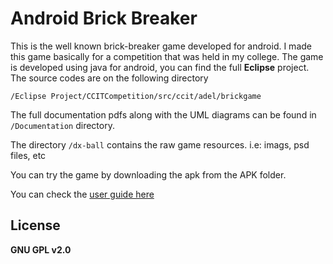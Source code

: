 Android Brick Breaker
======================

This is the well known brick-breaker game developed for android. I made this game basically for a competition that was held in my college. The game is developed using java for android, you can find the full **Eclipse** project. The source codes are on the following directory  

`/Eclipse Project/CCITCompetition/src/ccit/adel/brickgame`

The full documentation pdfs along with the UML diagrams can be found in `/Documentation`  directory.

The directory `/dx-ball` contains the raw game resources. i.e: imags, psd files, etc

You can try the game by downloading the apk from the APK folder.

You can check the [user guide here](Documentation/Brick%20Breaker%20Game%20user%20guide.pdf) 


License
-------


**GNU GPL v2.0**
